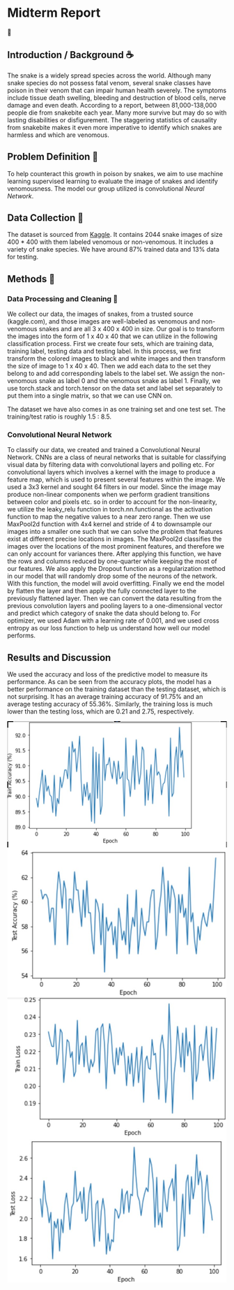 # Midterm Report
🐍
## Introduction / Background ☕
The snake is a widely spread species across the world. Although many snake species do not possess fatal venom, several snake classes have poison in their venom that can impair human health severely. The symptoms include tissue death swelling, bleeding and destruction of blood cells, nerve damage and even death. According to a report, between 81,000-138,000 people die from snakebite each year. Many more survive but may do so with lasting disabilities or disfigurement. The staggering statistics of causality from snakebite makes it even more imperative to identify which snakes are harmless and which are venomous. 

## Problem Definition 🌟
To help counteract this growth in poison by snakes, we aim to use machine learning supervised learning to evaluate the image of snakes and identify venomousness. The model our group utilized is convolutional *Neural Network*.


## Data Collection 🌟
The dataset is sourced from [Kaggle](https://www.kaggle.com/code/mpwolke/venomous-non-venomous). It contains 2044 snake images of size 400 * 400 with them labeled venomous or non-venomous. It includes a variety of snake species. We have around 87% trained data and 13% data for testing.

## Methods 🌟
### Data Processing and Cleaning 🌙
We collect our data, the images of snakes, from a trusted source (kaggle.com), and those images are well-labeled as venomous and non-venomous snakes and are all 3 x 400 x 400 in size.
Our goal is to transform the images into the form of 1 x 40 x 40  that we can utilize in the following classification process.
First we create four sets, which are training data, training label, testing data and testing label. In this process, we first transform the colored images to black and white images and then transform the size of image to 1 x 40 x 40. Then we add each data to the set they belong to and add  corresponding labels to the label set. We assign the non-venomous snake as label 0 and the venomous snake as label 1. Finally, we use torch.stack and torch.tensor on the data set and label set separately to put them into a single matrix, so that we can use CNN on.

The dataset we have also comes in as one training set and one test set. The training/test ratio is roughly 1.5 : 8.5. 

### Convolutional Neural Network 
To classify our data, we created and trained a Convolutional Neural Network. 
CNNs are a class of neural networks that is suitable for classifying visual data by filtering data with convolutional layers and polling etc. 
For convolutional layers which involves a kernel with the image to produce a feature map, which is used to present several features within the image. We used a 3x3 kernel and sought 64 filters in our model.
Since the image may produce non-linear components when we perform gradient transitions between color and pixels etc. so in order to account for the non-linearity, we utilize the leaky_relu function in torch.nn.functional as the activation function to map the negative values to a near zero range.
Then we use MaxPool2d function with 4x4 kernel and stride of 4 to downsample our images into a smaller one such that we can solve the problem that features exist at different precise locations in images. The MaxPool2d classifies the images over the locations of the most prominent features, and therefore we can only account for variances there. After applying this function, we have the rows and columns reduced by one-quarter while keeping the most of our features.
We also apply the Dropout function as a regularization method in our model that will randomly drop some of the neurons of the network. With this function, the model will avoid overfitting.
Finally we end the model by flatten the layer and then apply the fully connected layer to the previously flattened layer. Then we can convert the data resulting from the previous convolution layers and pooling layers to a one-dimensional vector and predict which category of snake the data should belong to.
For optimizer, we used Adam with a learning rate of 0.001, and we used cross entropy as our loss function to help us understand how well our model performs.

## Results and Discussion 
We used the accuracy and loss of the predictive model to measure its performance.
As can be seen from the accuracy plots, the model has a better performance on the training dataset than the testing dataset, which is not surprising. It has an average training accuracy of 91.75% and an average testing accuracy of 55.36%. Similarly, the training loss is much lower than the testing loss, which are 0.21 and 2.75, respectively.


<img src="https://github.com/Isobel0911/Isobel0911.github.io/blob/bdb053fbdf777ad43f335d445606267ca9c144a6/assets/css/Screenshot%202022-11-12%20205712.jpg" style="display: block; margin: auto;" />
<img src="https://github.com/Isobel0911/Isobel0911.github.io/blob/bdb053fbdf777ad43f335d445606267ca9c144a6/assets/css/Screenshot%202022-11-12%20205754.jpg" style="display: block; margin: auto;" />
<img src="https://github.com/Isobel0911/Isobel0911.github.io/blob/bdb053fbdf777ad43f335d445606267ca9c144a6/assets/css/Screenshot%202022-11-12%20205809.jpg" style="display: block; margin: auto;" />
<img src="https://github.com/Isobel0911/Isobel0911.github.io/blob/bdb053fbdf777ad43f335d445606267ca9c144a6/assets/css/Screenshot%202022-11-12%20205821.jpg" style="display: block; margin: auto;" />
